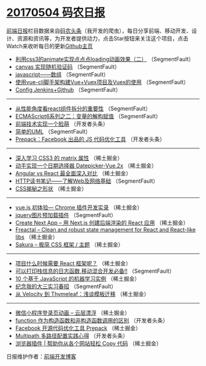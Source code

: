 # [20170504 码农日报](http://hao.caibaojian.com/date/2017/05/04)

[前端日报](http://caibaojian.com/c/news)栏目数据来自[码农头条](http://hao.caibaojian.com/)（我开发的爬虫），每日分享前端、移动开发、设计、资源和资讯等，为开发者提供动力，点击Star按钮来关注这个项目，点击Watch来收听每日的更新[Github主页](https://github.com/kujian/frontendDaily)
* [利用css3的animate实现点点点loading动画效果（二）](http://hao.caibaojian.com/36974.html) （SegmentFault）
* [canvas 实现随机验证码](http://hao.caibaojian.com/36972.html) （SegmentFault）
* [javascript——数组](http://hao.caibaojian.com/36975.html) （SegmentFault）
* [使用vue-cli脚手架构建Vue+Vuex项目及Vuex的使用](http://hao.caibaojian.com/36973.html) （SegmentFault）
* [Config Jenkins+Github](http://hao.caibaojian.com/36982.html) （SegmentFault）

***
* [从性能角度看react组件拆分的重要性](http://hao.caibaojian.com/36984.html) （SegmentFault）
* [ECMAScript6系列之二：变量的解构赋值](http://hao.caibaojian.com/36977.html) （SegmentFault）
* [前端技术实现一个脸萌](http://hao.caibaojian.com/36993.html) （开发者头条）
* [简单的UML](http://hao.caibaojian.com/36983.html) （SegmentFault）
* [Prepack：Facebook 出品的 JS 代码优化工具](http://hao.caibaojian.com/36994.html) （开发者头条）

***
* [深入学习 CSS3 的 matrix 属性](http://hao.caibaojian.com/36933.html) （稀土掘金）
* [动手实现一个日期选择器 Datepicker-Vue.2x](http://hao.caibaojian.com/36934.html) （稀土掘金）
* [Angular vs React 最全面深入对比](http://hao.caibaojian.com/36935.html) （稀土掘金）
* [HTTP读书笔记——了解Web及网络基础](http://hao.caibaojian.com/36979.html) （SegmentFault）
* [CSS揭秘之形状](http://hao.caibaojian.com/36938.html) （稀土掘金）

***
* [vue.js 初体验— Chrome 插件开发实录](http://hao.caibaojian.com/36940.html) （稀土掘金）
* [jquery图片预加载插件](http://hao.caibaojian.com/36971.html) （SegmentFault）
* [Create Next App &#8211; 用 Next.js 创建后端渲染的 React 应用](http://hao.caibaojian.com/36930.html) （稀土掘金）
* [Freactal &#8211; Clean and robust state management for React and React-like libs](http://hao.caibaojian.com/36931.html) （稀土掘金）
* [Sakura &#8211; 极简 CSS 框架 / 主题](http://hao.caibaojian.com/36932.html) （稀土掘金）

***
* [项目什么时候需要 React 框架呢？](http://hao.caibaojian.com/36943.html) （稀土掘金）
* [可以打印栈信息的日志函数,移动混合开发必备!!](http://hao.caibaojian.com/36970.html) （SegmentFault）
* [10 个基于 JavaScript 的机器学习实例](http://hao.caibaojian.com/36929.html) （稀土掘金）
* [纪念我的大三实习春招](http://hao.caibaojian.com/36981.html) （SegmentFault）
* [从 Velocity 到 Thymeleaf：浅谈模板迁移](http://hao.caibaojian.com/36941.html) （稀土掘金）

***
* [微信小程序登录页动画 &#8211; 云层漂浮](http://hao.caibaojian.com/36942.html) （稀土掘金）
* [function 作为构造函数和非构造函数调用的区别](http://hao.caibaojian.com/37005.html) （开发者头条）
* [Facebook 开源代码优化工具 Prepack](http://hao.caibaojian.com/36944.html) （稀土掘金）
* [Multipath 多路径配置实践心得](http://hao.caibaojian.com/37007.html) （开发者头条）
* [浏览器插件 | 帮助你从各个网站轻松 Copy 代码](http://hao.caibaojian.com/36945.html) （稀土掘金）

日报维护作者：[前端开发博客](http://caibaojian.com/) 